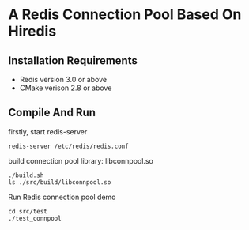 # A Redis Connection Pool Based On Hiredis

## Installation Requirements
* Redis version 3.0 or above
* CMake verison 2.8 or above


## Compile And Run

firstly, start redis-server
```
redis-server /etc/redis/redis.conf 
```

build connection pool library: libconnpool.so
```
./build.sh
ls ./src/build/libconnpool.so
```

Run Redis connection pool demo
```
cd src/test
./test_connpool
```
